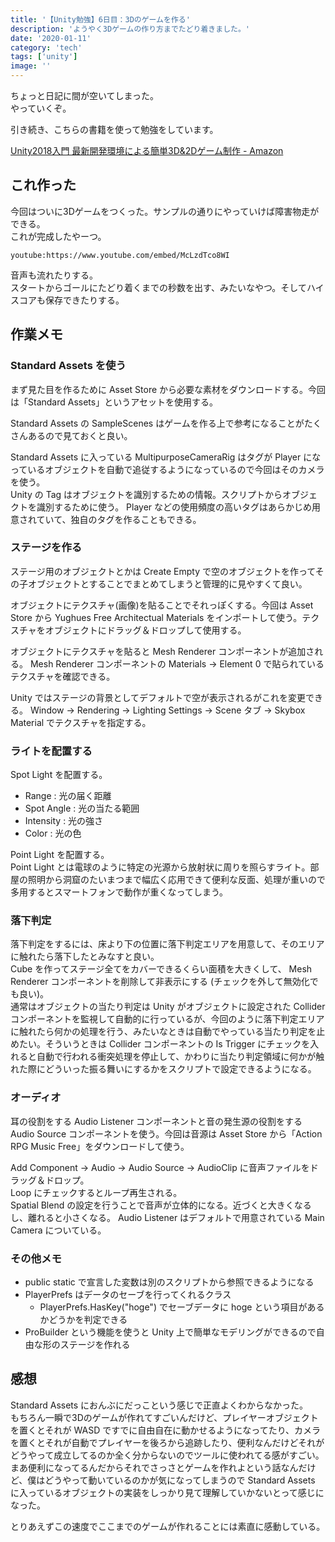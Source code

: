```yaml
---
title: '【Unity勉強】6日目：3Dのゲームを作る'
description: 'ようやく3Dゲームの作り方までたどり着きました。'
date: '2020-01-11'
category: 'tech'
tags: ['unity']
image: ''
---
```


ちょっと日記に間が空いてしまった。  
やっていくぞ。

引き続き、こちらの書籍を使って勉強をしています。

[Unity2018入門 最新開発環境による簡単3D&2Dゲーム制作 - Amazon](https://www.amazon.co.jp/dp/4797397667)

## これ作った

今回はついに3Dゲームをつくった。サンプルの通りにやっていけば障害物走ができる。  
これが完成したやーつ。

`youtube:https://www.youtube.com/embed/McLzdTco8WI`

音声も流れたりする。  
スタートからゴールにたどり着くまでの秒数を出す、みたいなやつ。そしてハイスコアも保存できたりする。

## 作業メモ

### Standard Assets を使う

まず見た目を作るために Asset Store から必要な素材をダウンロードする。今回は「Standard Assets」というアセットを使用する。

Standard Assets の SampleScenes はゲームを作る上で参考になることがたくさんあるので見ておくと良い。

Standard Assets に入っている MultipurposeCameraRig はタグが Player になっているオブジェクトを自動で追従するようになっているので今回はそのカメラを使う。  
Unity の Tag はオブジェクトを識別するための情報。スクリプトからオブジェクトを識別するために使う。 Player などの使用頻度の高いタグはあらかじめ用意されていて、独自のタグを作ることもできる。

### ステージを作る

ステージ用のオブジェクトとかは Create Empty で空のオブジェクトを作ってその子オブジェクトとすることでまとめてしまうと管理的に見やすくて良い。

オブジェクトにテクスチャ(画像)を貼ることでそれっぽくする。今回は Asset Store から Yughues Free Architectual Materials をインポートして使う。テクスチャをオブジェクトにドラッグ＆ドロップして使用する。

オブジェクトにテクスチャを貼ると Mesh Renderer コンポーネントが追加される。 Mesh Renderer コンポーネントの Materials -> Element 0 で貼られているテクスチャを確認できる。

Unity ではステージの背景としてデフォルトで空が表示されるがこれを変更できる。 Window -> Rendering -> Lighting Settings -> Scene タブ -> Skybox Material でテクスチャを指定する。

### ライトを配置する

Spot Light を配置する。

- Range : 光の届く距離
- Spot Angle : 光の当たる範囲
- Intensity : 光の強さ
- Color : 光の色

Point Light を配置する。  
Point Light とは電球のように特定の光源から放射状に周りを照らすライト。部屋の照明から洞窟のたいまつまで幅広く応用できて便利な反面、処理が重いので多用するとスマートフォンで動作が重くなってしまう。

### 落下判定

落下判定をするには、床より下の位置に落下判定エリアを用意して、そのエリアに触れたら落下したとみなすと良い。  
Cube を作ってステージ全てをカバーできるくらい面積を大きくして、 Mesh Renderer コンポーネントを削除して非表示にする (チェックを外して無効化でも良い)。  
通常はオブジェクトの当たり判定は Unity がオブジェクトに設定された Collider コンポーネントを監視して自動的に行っているが、今回のように落下判定エリアに触れたら何かの処理を行う、みたいなときは自動でやっている当たり判定を止めたい。そういうときは Collider コンポーネントの Is Trigger にチェックを入れると自動で行われる衝突処理を停止して、かわりに当たり判定領域に何かが触れた際にどういった振る舞いにするかをスクリプトで設定できるようになる。

### オーディオ

耳の役割をする Audio Listener コンポーネントと音の発生源の役割をする Audio Source コンポーネントを使う。今回は音源は Asset Store から「Action RPG Music Free」をダウンロードして使う。

Add Component -> Audio -> Audio Source -> AudioClip に音声ファイルをドラッグ＆ドロップ。  
Loop にチェックするとループ再生される。  
Spatial Blend の設定を行うことで音声が立体的になる。近づくと大きくなるし、離れると小さくなる。
Audio Listener はデフォルトで用意されている Main Camera についている。

### その他メモ

- public static で宣言した変数は別のスクリプトから参照できるようになる
- PlayerPrefs はデータのセーブを行ってくれるクラス
  - PlayerPrefs.HasKey("hoge") でセーブデータに hoge という項目があるかどうかを判定できる
- ProBuilder という機能を使うと Unity 上で簡単なモデリングができるので自由な形のステージを作れる

## 感想

Standard Assets におんぶにだっこという感じで正直よくわからなかった。  
もちろん一瞬で3Dのゲームが作れてすごいんだけど、プレイヤーオブジェクトを置くとそれが WASD ですでに自由自在に動かせるようになってたり、カメラを置くとそれが自動でプレイヤーを後ろから追跡したり、便利なんだけどそれがどうやって成立してるのか全く分からないのでツールに使われてる感がすごい。  
まあ便利になってるんだからそれでさっさとゲームを作れよという話なんだけど、僕はどうやって動いているのかが気になってしまうので Standard Assets に入っているオブジェクトの実装をしっかり見て理解していかないとって感じになった。

とりあえずこの速度でここまでのゲームが作れることには素直に感動している。
